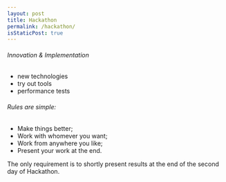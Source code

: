 ```yaml
---
layout: post
title: Hackathon
permalink: /hackathon/
isStaticPost: true
---
```


<!--
 % include about-hackathon.html %

 % include judges.html %

 % include prizes.html %
 
 % include hackathon-location.html %
 
 % include partners.html %
 -->

###### Innovation & Implementation

 - new technologies
 - try out tools
 - performance tests

###### Rules are simple:

 - Make things better;
 - Work with whomever you want;
 - Work from anywhere you like;
 - Present your work at the end.

The only requirement is to shortly present results at the end of the second day of Hackathon.